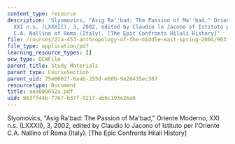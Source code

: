 ```yaml
---
content_type: resource
description: 'Slyomovics, "Asig Ra''bad: The Passion of Ma''bad," Oriente Moderno,
  XXI n.s. (LXXXII), 3, 2002, edited by Claudio lo Jacono of Istituto per l''Oriente
  C.A. Nallino of Roma (Italy). [The Epic Confronts Hilali History]'
file: /courses/21a-453-anthropology-of-the-middle-east-spring-2004/963ff44b7767b37f9217ab6c193e26a6_aoe000052a.pdf
file_type: application/pdf
learning_resource_types: []
ocw_type: OCWFile
parent_title: Study Materials
parent_type: CourseSection
parent_uid: 75e0602f-6aab-255d-e60b-9e26435ec367
resourcetype: Document
title: aoe000052a.pdf
uid: 963ff44b-7767-b37f-9217-ab6c193e26a6
---
```

Slyomovics, "Asig Ra'bad: The Passion of Ma'bad," Oriente Moderno, XXI n.s. (LXXXII), 3, 2002, edited by Claudio lo Jacono of Istituto per l'Oriente C.A. Nallino of Roma (Italy). [The Epic Confronts Hilali History]

